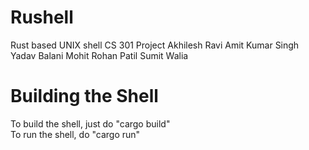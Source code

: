 # Rushell
Rust based UNIX shell
CS 301 Project
Akhilesh Ravi
Amit Kumar Singh Yadav
Balani Mohit
Rohan Patil
Sumit Walia

# Building the Shell
To build the shell, just do "cargo build" \
To run the shell, do "cargo run"
